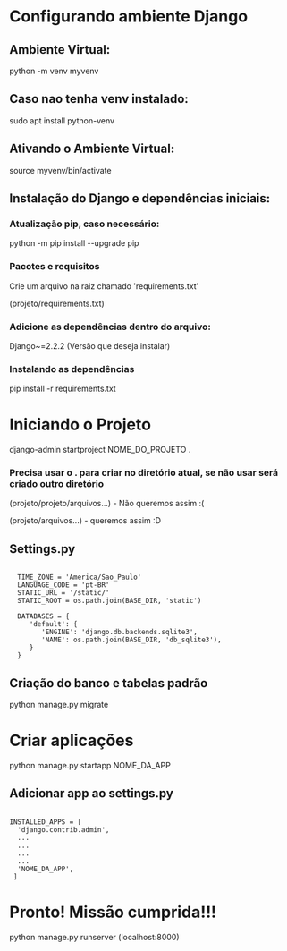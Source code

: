 # Configurando ambiente Django

## Ambiente Virtual:
python -m venv myvenv

## Caso nao tenha venv instalado:
sudo apt install python-venv

## Ativando o Ambiente Virtual:
source myvenv/bin/activate

## Instalação do Django e dependências iniciais:

### Atualização pip, caso necessário:
python -m pip install --upgrade pip

### Pacotes e requisitos
Crie um arquivo na raiz chamado 'requirements.txt'

(projeto/requirements.txt)

### Adicione as dependências dentro do arquivo:
Django~=2.2.2 (Versão que deseja instalar)

### Instalando as dependências
pip install -r requirements.txt

# Iniciando o Projeto
django-admin startproject NOME_DO_PROJETO .

### Precisa usar o . para criar no diretório atual, se não usar será criado outro diretório
(projeto/projeto/arquivos...) - Não queremos assim :(

(projeto/arquivos...) - queremos assim :D

## Settings.py
<pre><code>
  TIME_ZONE = 'America/Sao_Paulo'
  LANGUAGE_CODE = 'pt-BR'
  STATIC_URL = '/static/'
  STATIC_ROOT = os.path.join(BASE_DIR, 'static')

  DATABASES = {
     'default': {
        'ENGINE': 'django.db.backends.sqlite3',
        'NAME': os.path.join(BASE_DIR, 'db_sqlite3'),
     }
  }
</code></pre>

## Criação do banco e tabelas padrão
python manage.py migrate

# Criar aplicações

python manage.py startapp NOME_DA_APP

## Adicionar app ao settings.py
<pre><code>
INSTALLED_APPS = [
  'django.contrib.admin',
  ...
  ...
  ...
  ...
  'NOME_DA_APP',
 ]
</code></pre>

# Pronto! Missão cumprida!!!

python manage.py runserver (localhost:8000)
